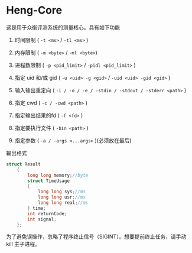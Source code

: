 # Heng-Core

这是用于众衡评测系统的测量核心。具有如下功能

1. 时间限制 ( `-t <ms>` / `-tl <ms>` )

2. 内存限制 ( `-m <byte>` / `-ml <byte>`)

3. 进程数限制 ( `-p <pid_limit>` / `-pidl <pid_limit>` )

4. 指定 uid 和/或 gid ( `-u <uid> -g <gid>` / `-uid <uid> -gid <gid>` )

5. 输入输出重定向 ( `-i / -o / -e / -stdin / -stdout / -stderr <path>` )

6. 指定 cwd ( `-c / -cwd <path>` )

7. 指定输出结果的fd ( `-f <fd>` )

8. 指定要执行文件 ( `-bin <path>` )

9. 指定参数 ( `-a / -args <...args>` )(必须放在最后)

输出格式

```cpp
struct Result
    {
        long long memory;//byte
        struct TimeUsage
        {
            long long sys;//ms
            long long usr;//ms
            long long real;//ms
        } time;
        int returnCode;
        int signal;
    };
```

为了避免误操作，忽略了程序终止信号（SIGINT）。想要提前终止任务，请手动 kill 主子进程。